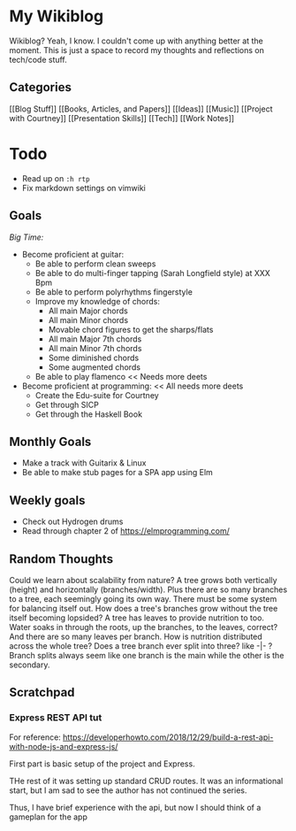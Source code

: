 # My Wikiblog

Wikiblog? Yeah, I know. I couldn't come up with anything better at the moment. This is just a space to record my thoughts and reflections on tech/code stuff.

## Categories
[[Blog Stuff]]
[[Books, Articles, and Papers]]
[[Ideas]]
[[Music]]
[[Project with Courtney]]
[[Presentation Skills]]
[[Tech]]
[[Work Notes]]


# Todo
- Read up on `:h rtp`
- Fix markdown settings on vimwiki


## Goals
*Big Time:*
- Become proficient at guitar:
  - Be able to perform clean sweeps
  - Be able to do multi-finger tapping (Sarah Longfield style) at XXX Bpm
  - Be able to perform polyrhythms fingerstyle
  - Improve my knowledge of chords:
    - All main Major chords
    - All main Minor chords
    - Movable chord figures to get the sharps/flats
    - All main Major 7th chords
    - All main Minor 7th chords
    - Some diminished chords
    - Some augmented chords
  - Be able to play flamenco << Needs more deets
- Become proficient at programming: << All needs more deets
  - Create the Edu-suite for Courtney
  - Get through SICP
  - Get through the Haskell Book

## Monthly Goals
- Make a track with Guitarix & Linux
- Be able to make stub pages for a SPA app using Elm

## Weekly goals
- Check out Hydrogen drums
- Read through chapter 2 of https://elmprogramming.com/


## Random Thoughts
Could we learn about scalability from nature?
A tree grows both vertically (height) and horizontally (branches/width). Plus there are so many branches to a tree, each seemingly going its own way. There must be some system for balancing itself out. How does a tree's branches grow without the tree itself becoming lopsided?
A tree has leaves to provide nutrition to too. Water soaks in through the roots, up the branches, to the leaves, correct? And there are so many leaves per branch. How is nutrition distributed across the whole tree?
Does a tree branch ever split into three? like -|- ? Branch splits always seem like one branch is the main while the other is the secondary.


## Scratchpad

### Express REST API tut
For reference: https://developerhowto.com/2018/12/29/build-a-rest-api-with-node-js-and-express-js/

First part is basic setup of the project and Express.

THe rest of it was setting up standard CRUD routes.
It was an informational start, but I am sad to see the author has not continued the series.

Thus, I have brief experience with the api, but now I should think of a gameplan for the app
